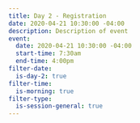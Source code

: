 ```yaml
---
title: Day 2 - Registration
date: 2020-04-21 10:30:00 -04:00
description: Description of event
event:
  date: 2020-04-21 10:30:00 -04:00
  start-time: 7:30am
  end-time: 4:00pm
filter-date:
  is-day-2: true
filter-time:
  is-morning: true
filter-type:
  is-session-general: true
---
```


